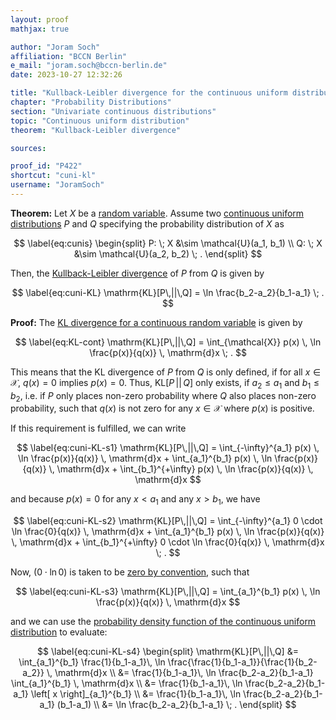 ```yaml
---
layout: proof
mathjax: true

author: "Joram Soch"
affiliation: "BCCN Berlin"
e_mail: "joram.soch@bccn-berlin.de"
date: 2023-10-27 12:32:26

title: "Kullback-Leibler divergence for the continuous uniform distribution"
chapter: "Probability Distributions"
section: "Univariate continuous distributions"
topic: "Continuous uniform distribution"
theorem: "Kullback-Leibler divergence"

sources:

proof_id: "P422"
shortcut: "cuni-kl"
username: "JoramSoch"
---
```



**Theorem:** Let $X$ be a [random variable](/D/rvar). Assume two [continuous uniform distributions](/D/cuni) $P$ and $Q$ specifying the probability distribution of $X$ as

$$ \label{eq:cunis}
\begin{split}
P: \; X &\sim \mathcal{U}(a_1, b_1) \\
Q: \; X &\sim \mathcal{U}(a_2, b_2) \; .
\end{split}
$$

Then, the [Kullback-Leibler divergence](/D/kl) of $P$ from $Q$ is given by

$$ \label{eq:cuni-KL}
\mathrm{KL}[P\,||\,Q] = \ln \frac{b_2-a_2}{b_1-a_1} \; .
$$


**Proof:** The [KL divergence for a continuous random variable](/D/kl) is given by 

$$ \label{eq:KL-cont}
\mathrm{KL}[P\,||\,Q] = \int_{\mathcal{X}} p(x) \, \ln \frac{p(x)}{q(x)} \, \mathrm{d}x \; .
$$

This means that the KL divergence of $P$ from $Q$ is only defined, if for all $x \in \mathcal{X}$, $q(x) = 0$ implies $p(x) = 0$. Thus, $\mathrm{KL}[P\,||\,Q]$ only exists, if $a_2 \leq a_1$ and $b_1 \leq b_2$, i.e. if $P$ only places non-zero probability where $Q$ also places non-zero probability, such that $q(x)$ is not zero for any $x \in \mathcal{X}$ where $p(x)$ is positive.

If this requirement is fulfilled, we can write

$$ \label{eq:cuni-KL-s1}
\mathrm{KL}[P\,||\,Q] = \int_{-\infty}^{a_1} p(x) \, \ln \frac{p(x)}{q(x)} \, \mathrm{d}x + \int_{a_1}^{b_1} p(x) \, \ln \frac{p(x)}{q(x)} \, \mathrm{d}x + \int_{b_1}^{+\infty} p(x) \, \ln \frac{p(x)}{q(x)} \, \mathrm{d}x
$$

and because $p(x) = 0$ for any $x < a_1$ and any $x > b_1$, we have

$$ \label{eq:cuni-KL-s2}
\mathrm{KL}[P\,||\,Q] = \int_{-\infty}^{a_1} 0 \cdot \ln \frac{0}{q(x)} \, \mathrm{d}x + \int_{a_1}^{b_1} p(x) \, \ln \frac{p(x)}{q(x)} \, \mathrm{d}x + \int_{b_1}^{+\infty} 0 \cdot \ln \frac{0}{q(x)} \, \mathrm{d}x \; .
$$

Now, $(0 \cdot \ln 0)$ is taken to be [zero by convention](/D/ent), such that

$$ \label{eq:cuni-KL-s3}
\mathrm{KL}[P\,||\,Q] = \int_{a_1}^{b_1} p(x) \, \ln \frac{p(x)}{q(x)} \, \mathrm{d}x
$$

and we can use the [probability density function of the continuous uniform distribution](/P/cuni-pdf) to evaluate:

$$ \label{eq:cuni-KL-s4}
\begin{split}
\mathrm{KL}[P\,||\,Q] &= \int_{a_1}^{b_1} \frac{1}{b_1-a_1}\, \ln \frac{\frac{1}{b_1-a_1}}{\frac{1}{b_2-a_2}} \, \mathrm{d}x \\
&= \frac{1}{b_1-a_1}\, \ln \frac{b_2-a_2}{b_1-a_1} \int_{a_1}^{b_1} \, \mathrm{d}x \\
&= \frac{1}{b_1-a_1}\, \ln \frac{b_2-a_2}{b_1-a_1} \left[ x \right]_{a_1}^{b_1} \\
&= \frac{1}{b_1-a_1}\, \ln \frac{b_2-a_2}{b_1-a_1} (b_1-a_1) \\
&= \ln \frac{b_2-a_2}{b_1-a_1} \; .
\end{split}
$$